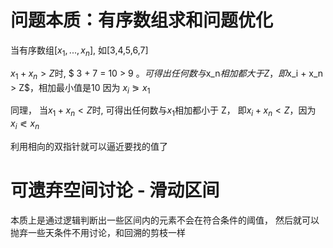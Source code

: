 # 问题本质：有序数组求和问题优化

当有序数组$[x_1, ...,  x_n]$, 如[3,4,5,6,7]

$x_1 + x_n > Z$时, $ 3 + 7 = 10 > 9 $。 可得出任何数与$x_n$相加都大于 Z， 即$x_i + x_n > Z$，相加最小值是10 因为 $x_i \eqslantgtr x_1$

同理， 当$x_1 + x_n < Z$时, 可得出任何数与$x_1$相加都小于 Z， 即$x_i + x_n < Z$，因为 $x_i \eqslantless x_n$

利用相向的双指针就可以逼近要找的值了

# 可遗弃空间讨论 - 滑动区间

本质上是通过逻辑判断出一些区间内的元素不会在符合条件的阈值， 然后就可以抛弃一些天条件不用讨论，和回溯的剪枝一样
